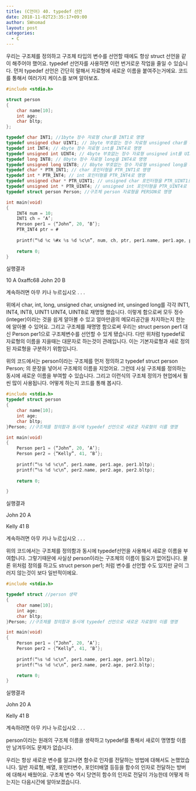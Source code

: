 ```yaml
---
title: (C언어) 40. typedef 선언
date: 2018-11-02T23:35:17+09:00
author: SWnomad
layout: post
categories:
  - C
---
```


우리는 구조체를 정의하고 구조체 타입의 변수를 선언할 때에도 항상 struct 선언을 같이 해주어야 했어요. typedef 선언자를 사용하면 이런 번거로운 작업을 줄일 수 있습니다. 먼저 typedef 선언은 간단히 말해서 자료형에 새로운 이름을 붙여주는거에요. 코드를 통해서 여러가지 케이스를 보며 알아보죠.

~~~ c
#include <stdio.h>

struct person
{
	char name[10];
	int age;
	char bltp;
};

typedef char INT1; //1byte 정수 자료형 char를 INT1로 명명
typedef unsigned char UINT1; // 1byte 부호없는 정수 자료형 unsigned char를 UINT1로 명명
typedef int INT4; // 4byte 정수 자료형 int를 INT4로 명명
typedef unsigned int UINT4; // 4byte 부호없는 정수 자료형 unsigned int를 UINT4로 명명
typedef long INT8; // 8byte 정수 자료형 long을 INT4로 명명
typedef unsigned long UINT8; // 8byte 부호없는 정수 자료형 unsigned long을 UINT8로 명명
typedef char * PTR_INT1; // char 포인터형을 PTR_INT1로 명명
typedef int * PTR_INT4; // int 포인터형를 PTR_INT4로 명명
typedef unsigned char * PTR_UINT1; // unsigned char 포인터형을 PTR_UINT1로 명명 
typedef unsigned int * PTR_UINT4; // unsigned int 포인터형을 PTR_UINT4로 명명
typedef struct person Person; //구조체 person 자료형을 PERSON로 명명

int main(void)
{
	INT4 num = 10;
	INT1 ch = ‘A’;
	Person per1 = {“John”, 20, ‘B’};
	PTR_INT4 ptr = #
	
	printf(“%d %c %#x %s %d %c\n”, num, ch, ptr, per1.name, per1.age, per1.bltp);
	
	return 0;
}
~~~

실행결과

10 A 0xaffc68 John 20 B

계속하려면 아무 키나 누르십시오 . . .

위에서 char, int, long, unsigned char, unsigned int, unsinged long를 각각 INT1, INT4, INT8, UINT1 UINT4, UINT8로 재명명 했습니다. 이렇게 함으로써 모두 정수(integer)이라는 것을 쉽게 알아볼 수 있고 얼마만큼의 메모리공간을 차지하는지 한눈에 알아볼 수 있어요. 그리고 구조체를 재명명 함으로써 우리는 struct person per1 대신 Person per1으로 구조체변수를 선언할 수 있게 됐습니다. 다만 위처럼 typedef로 자료형의 이름을 지을때는 대문자로 하는것이 관례입니다. 이는 기본자료형과 새로 정의된 자료형을 구분하기 위함입니다.

위의 코드에서는 person이라는 구조체를 먼저 정의하고 typedef struct person Person; 의 문장을 넣어서 구조체의 이름을 지었어요. 그런데 사실 구조체를 정의하는 동시에 새로운 이름을 부여할 수 있습니다. 그리고 이런식의 구조체 정의가 현업에서 훨씬 많이 사용됩니다. 어떻게 하는지 코드를 통해 봅시다.

~~~ c
#include <stdio.h>
typedef struct person
{
	char name[10];
	int age;
	char bltp;
}Person; //구조체를 정의함과 동시에 typedef 선언으로 새로운 자료형의 이름 명명

int main(void)
{
	Person per1 = {“John”, 20, ‘A’};
	Person per2 = {“Kelly”, 41, ‘B’};
	
	printf(“%s %d %c\n”, per1.name, per1.age, per1.bltp);
	printf(“%s %d %c\n”, per2.name, per2.age, per2.bltp);
	
	return 0;

}
~~~

실행결과

John 20 A</p>

Kelly 41 B

계속하려면 아무 키나 누르십시오 . . .

위의 코드에서는 구조체를 정의함과 동시에 typedef선언을 사용해서 새로운 이름을 부여합니다. 그렇기때문에 사실상 person이라는 구조체의 이름이 필요가 없어집니다. 물론 위처럼 정의를 하고도 struct person per1; 처럼 변수를 선언할 수도 있지만 굳이 그러지 않는것이 보다 일반적이에요.

~~~ c
#include <stdio.h>

typedef struct //person 생략
{
	char name[10];
	int age;
	char bltp;
}Person; //구조체를 정의함과 동시에 typedef 선언으로 새로운 자료형의 이름 명명

int main(void)
{
	Person per1 = {“John”, 20, ‘A’};
	Person per2 = {“Kelly”, 41, ‘B’};
	
	printf(“%s %d %c\n”, per1.name, per1.age, per1.bltp);
	printf(“%s %d %c\n”, per2.name, per2.age, per2.bltp);

	return 0;
}
~~~

실행결과

John 20 A</p>

Kelly 41 B

계속하려면 아무 키나 누르십시오 . . .

person이라는 원래의 구조체 이름을 생략하고 typedef를 통해서 새로이 명명할 이름만 남겨두어도 문제가 없습니다.

우리는 항상 새로운 변수를 알고나면 함수로 인자를 전달하는 방법에 대해서도 논했었습니다. 일반 자료형, 배열, 포인터변수, 포인터배열 등등을 함수의 인자로 전달하는 방버에 대해서 배웠어요. 구조체 변수 역시 당연히 함수의 인자로 전달이 가능한데 어떻게 하는지는 다음시간에 알아보겠습니다.